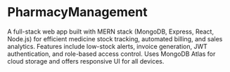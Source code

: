 # PharmacyManagement
A full-stack web app built with MERN stack (MongoDB, Express, React, Node.js) for efficient medicine stock tracking, automated billing, and sales analytics. Features include low-stock alerts, invoice generation, JWT authentication, and role-based access control. Uses MongoDB Atlas for cloud storage and offers responsive UI for all devices.
